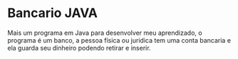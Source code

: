 # Bancario JAVA
 Mais um programa em Java para desenvolver meu aprendizado, o programa é um banco, a pessoa física ou juridica tem uma conta bancaria e ela guarda seu dinheiro podendo retirar e inserir.
